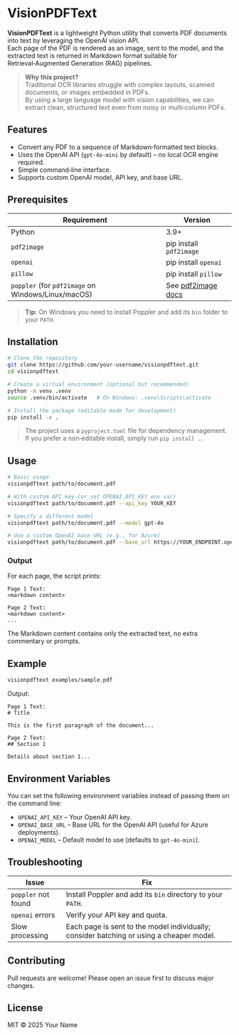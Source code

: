 # VisionPDFText

**VisionPDFText** is a lightweight Python utility that converts PDF documents into text by leveraging the OpenAI vision API.  
Each page of the PDF is rendered as an image, sent to the model, and the extracted text is returned in Markdown format suitable for Retrieval‑Augmented Generation (RAG) pipelines.

> **Why this project?**  
> Traditional OCR libraries struggle with complex layouts, scanned documents, or images embedded in PDFs.  
> By using a large language model with vision capabilities, we can extract clean, structured text even from noisy or multi‑column PDFs.

## Features

- Convert any PDF to a sequence of Markdown‑formatted text blocks.
- Uses the OpenAI API (`gpt-4o-mini` by default) – no local OCR engine required.
- Simple command‑line interface.
- Supports custom OpenAI model, API key, and base URL.

## Prerequisites

| Requirement | Version |
|-------------|---------|
| Python | 3.9+ |
| `pdf2image` | pip install `pdf2image` |
| `openai` | pip install `openai` |
| `pillow` | pip install `pillow` |
| `poppler` (for `pdf2image` on Windows/Linux/macOS) | See [pdf2image docs](https://github.com/Belval/pdf2image) |

> **Tip:** On Windows you need to install Poppler and add its `bin` folder to your `PATH`.

## Installation

```bash
# Clone the repository
git clone https://github.com/your-username/visionpdftext.git
cd visionpdftext

# Create a virtual environment (optional but recommended)
python -m venv .venv
source .venv/bin/activate   # On Windows: .venv\Scripts\activate

# Install the package (editable mode for development)
pip install -e .
```

> The project uses a `pyproject.toml` file for dependency management.  
> If you prefer a non‑editable install, simply run `pip install .`.

## Usage

```bash
# Basic usage
visionpdftext path/to/document.pdf

# With custom API key (or set OPENAI_API_KEY env var)
visionpdftext path/to/document.pdf --api_key YOUR_KEY

# Specify a different model
visionpdftext path/to/document.pdf --model gpt-4o

# Use a custom OpenAI base URL (e.g., for Azure)
visionpdftext path/to/document.pdf --base_url https://YOUR_ENDPOINT.openai.azure.com
```

### Output

For each page, the script prints:

```
Page 1 Text:
<markdown content>

Page 2 Text:
<markdown content>
...
```

The Markdown content contains only the extracted text, no extra commentary or prompts.

## Example

```bash
visionpdftext examples/sample.pdf
```

Output:

```
Page 1 Text:
# Title

This is the first paragraph of the document...

Page 2 Text:
## Section 1

Details about section 1...
```

## Environment Variables

You can set the following environment variables instead of passing them on the command line:

- `OPENAI_API_KEY` – Your OpenAI API key.
- `OPENAI_BASE_URL` – Base URL for the OpenAI API (useful for Azure deployments).
- `OPENAI_MODEL` – Default model to use (defaults to `gpt-4o-mini`).

## Troubleshooting

| Issue | Fix |
|-------|-----|
| `poppler` not found | Install Poppler and add its `bin` directory to your `PATH`. |
| `openai` errors | Verify your API key and quota. |
| Slow processing | Each page is sent to the model individually; consider batching or using a cheaper model. |

## Contributing

Pull requests are welcome! Please open an issue first to discuss major changes.

## License

MIT © 2025 Your Name

